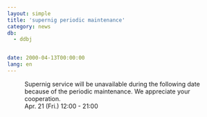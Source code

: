 ```yaml
---
layout: simple
title: 'supernig periodic maintenance'
category: news
db:
  - ddbj


date: 2000-04-13T00:00:00
lang: en
---
```


<dd>Supernig service will be unavailable during the following date because of the periodic maintenance. We appreciate your cooperation.<br>
<dd>Apr. 21 (Fri.) 12:00 - 21:00</dd>
</dd>
